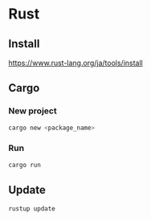 # Rust

## Install

https://www.rust-lang.org/ja/tools/install

## Cargo

### New project

```sh
cargo new <package_name>
```

### Run

```sh
cargo run
```

## Update

```sh
rustup update
```
